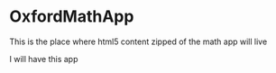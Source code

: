 OxfordMathApp
=============

This is the place where html5 content zipped of the math app will live

I will have this app
